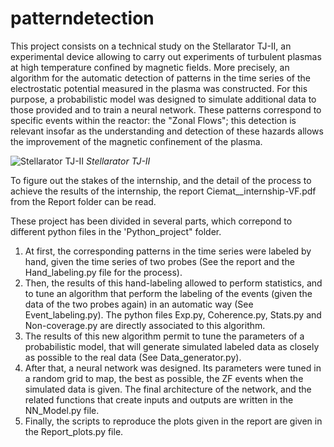 # patterndetection

This project consists on a technical study on the Stellarator TJ-II, an experimental device allowing to carry out experiments of turbulent plasmas at high temperature confined by magnetic fields. More precisely, an algorithm for the automatic detection of patterns in the time series of the electrostatic potential measured in the plasma was constructed. For this purpose, a probabilistic model was designed to simulate additional data to those provided and to train a neural network. These patterns correspond to specific events within the reactor: the "Zonal Flows"; this detection is relevant insofar as the understanding and detection of these hazards allows the improvement of the magnetic confinement of the plasma.

![Stellarator TJ-II](https://upload.wikimedia.org/wikipedia/commons/d/d8/TJ-II_model_including_plasma%2C_coils_and_vacuum_vessel.jpg)
*Stellarator TJ-II*

To figure out the stakes of the internship, and the detail of the process to achieve the results of the internship, the report Ciemat__internship-VF.pdf from the Report folder can be read. 

These project has been divided in several parts, which correpond to different python files in the 'Python_project" folder. 

1.  At first, the corresponding patterns in the time series were labeled by hand, given the time series of two probes (See the report and the Hand_labeling.py file for the process).
2.  Then, the results of this hand-labeling allowed to perform statistics, and to tune an algorithm that perform the labeling of the events (given the data of the two probes again) in an automatic way (See Event_labeling.py). The python files Exp.py, Coherence.py, Stats.py and Non-coverage.py are directly associated to this algorithm. 
3.  The results of this new algorithm permit to tune the parameters of a probabilistic model, that will generate simulated labeled data as closely as possible to the real data (See Data_generator.py).
4.  After that, a neural network was designed. Its parameters were tuned in a random grid to map, the best as possible, the ZF events when the simulated data is given. The final architecture of the network, and the related functions that create inputs and outputs are written in the NN_Model.py file.   
5.  Finally, the scripts to reproduce the plots given in the report are given in the Report_plots.py file. 




